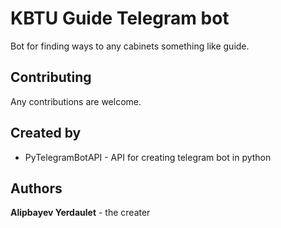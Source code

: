 <img source="https://static-ck.okdesk.ru/okdesksite/pictures/115/content_bot.jpg">
<h1>KBTU Guide Telegram bot</h1>
<p>Bot for finding ways to any cabinets something like guide.</p>
<h2>Contributing</h2>
<p>Any contributions are welcome.</p>
<h2>Created by</h2>
<ul>
	<li>PyTelegramBotAPI - API for creating telegram bot in python</li>
</ul>
<h2>Authors</h2>
<p><b>Alipbayev Yerdaulet</b> - the creater</p>

